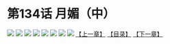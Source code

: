 # 第134话 月媚（中）
![](https://mhpic.xiaomingtaiji.net/comic/D/斗破苍穹拆分版/134话/1.jpg-zymk.middle.webp)
![](https://mhpic.xiaomingtaiji.net/comic/D/斗破苍穹拆分版/134话/2.jpg-zymk.middle.webp)
![](https://mhpic.xiaomingtaiji.net/comic/D/斗破苍穹拆分版/134话/3.jpg-zymk.middle.webp)
![](https://mhpic.xiaomingtaiji.net/comic/D/斗破苍穹拆分版/134话/4.jpg-zymk.middle.webp)
![](https://mhpic.xiaomingtaiji.net/comic/D/斗破苍穹拆分版/134话/5.jpg-zymk.middle.webp)
![](https://mhpic.xiaomingtaiji.net/comic/D/斗破苍穹拆分版/134话/6.jpg-zymk.middle.webp)
![](https://mhpic.xiaomingtaiji.net/comic/D/斗破苍穹拆分版/134话/7.jpg-zymk.middle.webp)
![](https://mhpic.xiaomingtaiji.net/comic/D/斗破苍穹拆分版/134话/8.jpg-zymk.middle.webp)
[【上一章】](./133.md)
[【目录】](./READMD.md)
[【下一章】](./135.md)
